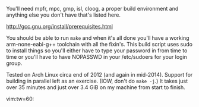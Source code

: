 You'll need mpfr, mpc, gmp, isl, cloog, a proper build
environment and anything else you don't have that's listed
here.

http://gcc.gnu.org/install/prerequisites.html

You should be able to run `make` and when it's all done
you'll have a working arm-none-eabi-g++ toolchain with all
the fixin's. This build script uses sudo to install things
so you'll either have to type your password in from time to
time or you'll have to have NOPASSWD in your /etc/sudoers
for your login group.

Tested on Arch Linux circa end of 2012 (and again in
mid-2014). Support for building in parallel left as an
exercise. (IOW, don't do `make -j`.) It takes just over 35
minutes and just over 3.4 GiB on my machine from start to
finish.

vim:tw=60:
